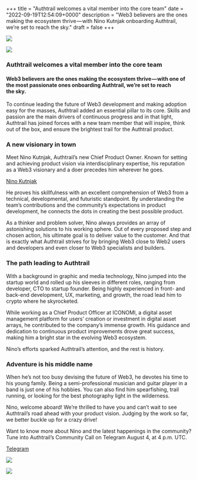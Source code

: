 +++
title = "Authtrail welcomes a vital member into the core team"
date = "2022-09-19T12:54:09+0000"
description = "Web3 believers are the ones making the ecosystem thrive — with Nino Kutnjak onboarding Authtrail, we’re set to reach the sky."
draft = false
+++

![](/images/d58182f90c6f0e08ec93e77fea5eef3e.png)


![](/images/d58182f90c6f0e08ec93e77fea5eef3e.png)


### Authtrail welcomes a vital member into the core team


#### Web3 believers are the ones making the ecosystem thrive — with one of the most passionate ones onboarding Authtrail, we’re set to reach the sky.


To continue leading the future of Web3 development and making adoption easy for the masses, Authtrail added an essential pillar to its core. Skills and passion are the main drivers of continuous progress and in that light, Authtrail has joined forces with a new team member that will inspire, think out of the box, and ensure the brightest trail for the Authtrail product.


### A new visionary in town


Meet Nino Kutnjak, Authtrail’s new Chief Product Owner. Known for setting and achieving product vision via interdisciplinary expertise, his reputation as a Web3 visionary and a doer precedes him wherever he goes.

[Nino Kutnjak](https://www.linkedin.com/in/nino-kutnjak-87556782/)

He proves his skillfulness with an excellent comprehension of Web3 from a technical, developmental, and futuristic standpoint. By understanding the team’s contributions and the community’s expectations in product development, he connects the dots in creating the best possible product.


As a thinker and problem solver, Nino always provides an array of astonishing solutions to his working sphere. Out of every proposed step and chosen action, his ultimate goal is to deliver value to the customer. And that is exactly what Authtrail strives for by bringing Web3 close to Web2 users and developers and even closer to Web3 specialists and builders.


### The path leading to Authtrail


With a background in graphic and media technology, Nino jumped into the startup world and rolled up his sleeves in different roles, ranging from developer, CTO to startup founder. Being highly experienced in front- and back-end development, UX, marketing, and growth, the road lead him to crypto where he skyrocketed.


While working as a Chief Product Officer at ICONOMI, a digital asset management platform for users’ creation or investment in digital asset arrays, he contributed to the company’s immense growth. His guidance and dedication to continuous product improvements drove great success, making him a bright star in the evolving Web3 ecosystem.


Nino’s efforts sparked Authtrail’s attention, and the rest is history.


### Adventure is his middle name


When he’s not too busy devising the future of Web3, he devotes his time to his young family. Being a semi-professional musician and guitar player in a band is just one of his hobbies. You can also find him spearfishing, trail running, or looking for the best photography light in the wilderness.


Nino, welcome aboard! We’re thrilled to have you and can’t wait to see Authtrail’s road ahead with your product vision. Judging by the work so far, we better buckle up for a crazy drive!


Want to know more about Nino and the latest happenings in the community? Tune into Authtrail’s Community Call on Telegram August 4, at 4 p.m. UTC.

[Telegram](https://t.me/Authtrail)

![](/images/1298a7299dcf2c23ec48128279a4613a.png)


![](/images/1298a7299dcf2c23ec48128279a4613a.png)
